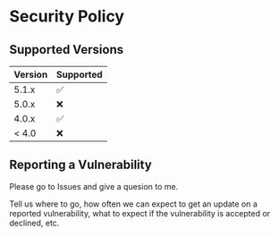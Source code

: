 # Security Policy

## Supported Versions


| Version | Supported          |
| ------- | ------------------ |
| 5.1.x   | :white_check_mark: |
| 5.0.x   | :x:                |
| 4.0.x   | :white_check_mark: |
| < 4.0   | :x:                |

## Reporting a Vulnerability

Please go to Issues and give a quesion to me.

Tell us where to go, how often we can expect to get an update on a
reported vulnerability, what to expect if the vulnerability is accepted or
declined, etc.
